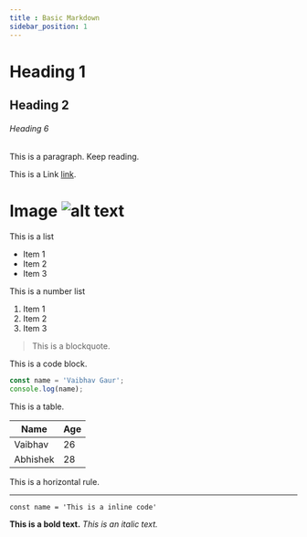 ```yaml
---
title : Basic Markdown 
sidebar_position: 1
---
```


# Heading 1 
## Heading 2 
###### Heading 6

This is a paragraph. Keep reading.

This is a Link [link](https://www.google.ca/).

# Image ![alt text](https://picsum.photos/600/400)

This is a list 
- Item 1 
- Item 2 
- Item 3 

This is a number list 

1. Item 1
2. Item 2 
3. Item 3 

> This is a blockquote.

This is a code block.

```js 
const name = 'Vaibhav Gaur';
console.log(name);
```

This is a table.

|Name |Age|
|-----|---|
|Vaibhav|26|
|Abhishek|28|

This is a horizontal rule.
___

`const name = 'This is a inline code'`

**This is a bold text.**
_This is an italic text._

